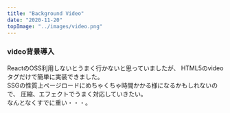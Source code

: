 ```yaml
---
title: "Background Video"
date: "2020-11-20"
topImage: "../images/video.png"
---
```


### video背景導入

ReactのOSS利用しないとうまく行かないと思っていましたが、
HTML5のvideoタグだけで簡単に実装できました。<br>
SSGの性質上ページロードにめちゃくちゃ時間かかる様になるかもしれないので、
圧縮、エフェクトでうまく対応していきたい。<br>
なんとなくすでに重い・・・。



